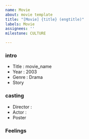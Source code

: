 ```yaml
---
name: Movie
about: movie template
title: "[Movie] {title} (engtitle)"
labels: Movie
assignees: ''
milestone: CULTURE

---
```


### intro
- Title : movie_name
- Year : 2003
- Genre : Drama
- Story

### casting
- Director : 
- Actor : 
- Poster

### Feelings
